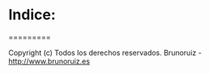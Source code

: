 Indice:
=========


=========

Copyright (c) Todos los derechos reservados. Brunoruiz - http://www.brunoruiz.es
